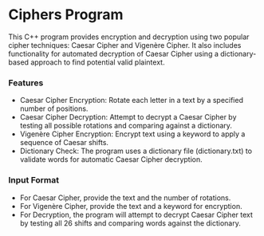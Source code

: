 # Ciphers Program

This C++ program provides encryption and decryption using two popular cipher techniques: Caesar Cipher and Vigenère Cipher. It also includes functionality for automated decryption of Caesar Cipher using a dictionary-based approach to find potential valid plaintext.

### Features

- Caesar Cipher Encryption: Rotate each letter in a text by a specified number of positions.
- Caesar Cipher Decryption: Attempt to decrypt a Caesar Cipher by testing all possible rotations and comparing against a dictionary.
- Vigenère Cipher Encryption: Encrypt text using a keyword to apply a sequence of Caesar shifts.
- Dictionary Check: The program uses a dictionary file (dictionary.txt) to validate words for automatic Caesar Cipher decryption.

### Input Format

- For Caesar Cipher, provide the text and the number of rotations.
- For Vigenère Cipher, provide the text and a keyword for encryption.
- For Decryption, the program will attempt to decrypt Caesar Cipher text by testing all 26 shifts and comparing words against the dictionary.


